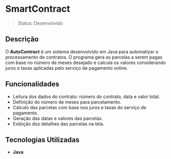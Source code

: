 # SmartContract

> Status: Desenvolvido

## Descrição

O **AutoContract** é um sistema desenvolvido em Java para automatizar o processamento de contratos. 
O programa gera as parcelas a serem pagas com base no número de meses desejado e calcula os valores considerando juros e taxas aplicadas pelo serviço de pagamento online. 

## Funcionalidades

- Leitura dos dados do contrato: número do contrato, data e valor total.
- Definição do número de meses para parcelamento.
- Cálculo das parcelas com base nos juros e taxas do serviço de pagamento.
- Geração das datas e valores das parcelas.
- Exibição dos detalhes das parcelas na tela.

## Tecnologias Utilizadas

- **Java**
